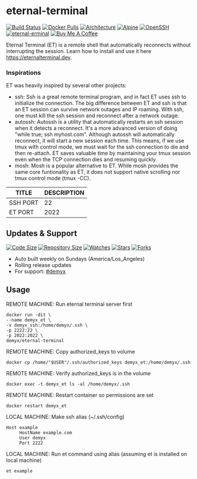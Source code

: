# eternal-terminal
[![Build Status](https://img.shields.io/travis/demyxco/eternal-terminal?style=flat)](https://travis-ci.org/demyxco/eternal-terminal)
[![Docker Pulls](https://img.shields.io/docker/pulls/demyx/eternal-terminal?style=flat&color=blue)](https://hub.docker.com/r/demyx/eternal-terminal)
[![Architecture](https://img.shields.io/badge/linux-amd64-important?style=flat&color=blue)](https://hub.docker.com/r/demyx/eternal-terminal)
[![Alpine](https://img.shields.io/badge/alpine-3.10.2-informational?style=flat&color=blue)](https://hub.docker.com/r/demyx/eternal-terminal)
[![OpenSSH](https://img.shields.io/badge/openssh-8.1p1-informational?style=flat&color=blue)](https://hub.docker.com/r/demyx/eternal-terminal)
[![eternal-erminal](https://img.shields.io/badge/et-6.0.4-informational?style=flat&color=blue)](https://hub.docker.com/r/demyx/eternal-terminal)
[![Buy Me A Coffee](https://img.shields.io/badge/buy_me_coffee-$5-informational?style=flat&color=blue)](https://www.buymeacoffee.com/VXqkQK5tb)

Eternal Terminal (ET) is a remote shell that automatically reconnects without interrupting the session. Learn how to install and use it here https://eternalterminal.dev.

### Inspirations
ET was heavily inspired by several other projects:
* ssh: Ssh is a great remote terminal program, and in fact ET uses ssh to initialize the connection. The big difference between ET and ssh is that an ET session can survive network outages and IP roaming. With ssh, one must kill the ssh session and reconnect after a network outage.
* autossh: Autossh is a utility that automatically restarts an ssh session when it detects a reconnect. It's a more advanced version of doing "while true; ssh myhost.com". Although autossh will automatically reconnect, it will start a new session each time. This means, if we use tmux with control mode, we must wait for the ssh connection to die and then re-attach. ET saves valuable time by maintaining your tmux session even when the TCP connection dies and resuming quickly.
* mosh: Mosh is a popular alternative to ET. While mosh provides the same core funtionality as ET, it does not support native scrolling nor tmux control mode (tmux -CC).

TITLE | DESCRIPTION
--- | ---
SSH PORT | 22
ET PORT | 2022

## Updates & Support
[![Code Size](https://img.shields.io/github/languages/code-size/demyxco/eternal-terminal?style=flat&color=blue)](https://github.com/demyxco/eternal-terminal)
[![Repository Size](https://img.shields.io/github/repo-size/demyxco/eternal-terminal?style=flat&color=blue)](https://github.com/demyxco/eternal-terminal)
[![Watches](https://img.shields.io/github/watchers/demyxco/eternal-terminal?style=flat&color=blue)](https://github.com/demyxco/eternal-terminal)
[![Stars](https://img.shields.io/github/stars/demyxco/eternal-terminal?style=flat&color=blue)](https://github.com/demyxco/eternal-terminal)
[![Forks](https://img.shields.io/github/forks/demyxco/eternal-terminal?style=flat&color=blue)](https://github.com/demyxco/eternal-terminal)

* Auto built weekly on Sundays (America/Los_Angeles)
* Rolling release updates
* For support: [#demyx](https://webchat.freenode.net/?channel=#demyx)

## Usage
REMOTE MACHINE: Run eternal terminal server first
```
docker run -dit \
--name demyx_et \
-v demyx_ssh:/home/demyx/.ssh \
-p 2222:22 \
-p 2022:2022 \
demyx/eternal-terminal
```

REMOTE MACHINE: Copy authorized_keys to volume
```
docker cp /home/"$USER"/.ssh/authorized_keys demyx_et:/home/demyx/.ssh
```

REMOTE MACHINE: Verify authorized_keys is in the volume
```
docker exec -t demyx_et ls -al /home/demyx/.ssh
```

REMOTE MACHINE: Restart container so permissions are set
```
docker restart demyx_et
```

LOCAL MACHINE: Make ssh alias (~/.ssh/config)
```
Host example
     HostName example.com
     User demyx
     Port 2222
```

LOCAL MACHINE: Run et command using alias (assuming et is installed on local machine)
```
et example
```
